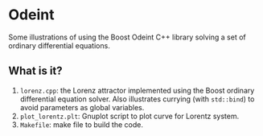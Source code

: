 # Odeint
Some illustrations of using the Boost Odeint C++ library solving a set
of ordinary differential equations.

## What is it?
1. `lorenz.cpp`: the Lorenz attractor implemented using the Boost
    ordinary differential equation solver.  Also illustrates
    currying (with `std::bind`) to avoid parameters as global
    variables.
1. `plot_lorentz.plt`: Gnuplot script to plot curve for Lorentz system.
1. `Makefile`: make file to build the code.
